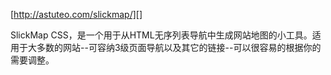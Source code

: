 
[http://astuteo.com/slickmap/][]

SlickMap CSS，是一个用于从HTML无序列表导航中生成网站地图的小工具。适用于大多数的网站--可容纳3级页面导航以及其它的链接--可以很容易的根据你的需要调整。
